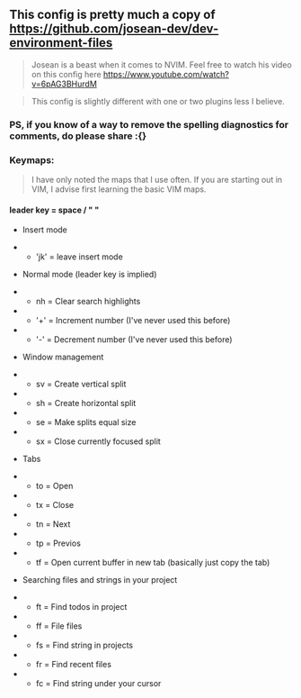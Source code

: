 ## This config is pretty much a copy of https://github.com/josean-dev/dev-environment-files

> Josean is a beast when it comes to NVIM. Feel free to watch his video on this config here https://www.youtube.com/watch?v=6pAG3BHurdM

> This config is slightly different with one or two plugins less I believe.

### PS, if you know of a way to remove the spelling diagnostics for comments, do please share :{}

### Keymaps:

> I have only noted the maps that I use often. If you are starting out in VIM, I advise first learning the basic VIM maps.

#### leader key = space / " "

- Insert mode
- - 'jk' = leave insert mode

- Normal mode (leader key is implied)
- - nh = Clear search highlights
- - '+' = Increment number (I've never used this before)
- - '-' = Decrement number (I've never used this before)

- Window management
- - sv = Create vertical split
- - sh = Create horizontal split
- - se = Make splits equal size
- - sx = Close currently focused split

- Tabs
- - to = Open
- - tx = Close
- - tn = Next
- - tp = Previos
- - tf = Open current buffer in new tab (basically just copy the tab)

- Searching files and strings in your project
- - ft = Find todos in project
- - ff = File files
- - fs = Find string in projects
- - fr = Find recent files
- - fc = Find string under your cursor
